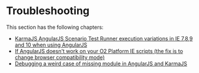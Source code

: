 # Troubleshooting

This section has the following chapters:

* [KarmaJS AngularJS Scenario Test Runner execution variations in IE 7,8,9 and 10 when using AngularJS](/manuscript/C6_Troubleshooting-karmajsangularjsscenariotestrunnerexecutionvariationsinie789and10whenusingangularjs.md)
* [If AngularJS doesn't work on your O2 Platform IE scripts (the fix is to change browser compatibility mode)](/manuscript/C6_Troubleshooting-ifangularjsdoesntworkonyouro2platformiescriptsthefixistochangebrowsercompatibilitymode.md)
* [Debugging a weird case of missing module in AngularJS and KarmaJS](/manuscript/C6_Troubleshooting-debuggingaweirdcaseofmissingmoduleinangularjsandkarmajs.md)





